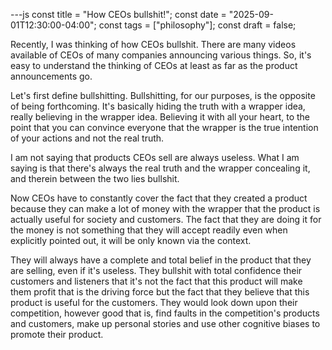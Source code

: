 ---js const title = "How CEOs bullshit!"; const date = "2025-09-01T12:30:00-04:00"; const tags = ["philosophy"]; const draft = false;

Recently, I was thinking of how CEOs bullshit. There are many videos available of CEOs of many companies announcing various things. So, it's easy to understand the thinking of CEOs at least as far as the product announcements go.

Let's first define bullshitting. Bullshitting, for our purposes, is the opposite of being forthcoming. It's basically hiding the truth with a wrapper idea, really believing in the wrapper idea. Believing it with all your heart, to the point that you can convince everyone that the wrapper is the true intention of your actions and not the real truth.

I am not saying that products CEOs sell are always useless. What I am saying is that there's always the real truth and the wrapper concealing it, and therein between the two lies bullshit.

Now CEOs have to constantly cover the fact that they created a product because they can make a lot of money with the wrapper that the product is actually useful for society and customers. The fact that they are doing it for the money is not something that they will accept readily even when explicitly pointed out, it will be only known via the context.

They will always have a complete and total belief in the product that they are selling, even if it's useless. They bullshit with total confidence their customers and listeners that it's not the fact that this product will make them profit that is the driving force but the fact that they believe that this product is useful for the customers.  They would look down upon their competition, however good that is, find faults in the competition's products and customers, make up personal stories and use other cognitive biases to promote their product.